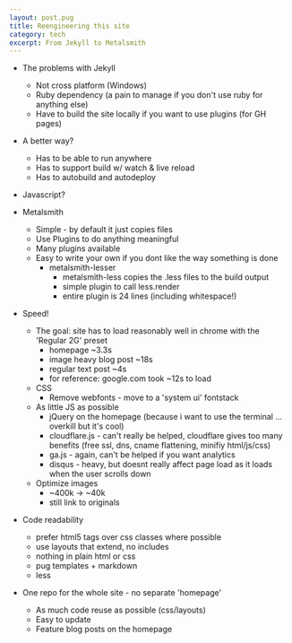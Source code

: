 ```yaml
---
layout: post.pug
title: Reengineering this site
category: tech
excerpt: From Jekyll to Metalsmith
---
```



* The problems with Jekyll
    * Not cross platform (Windows)
    * Ruby dependency (a pain to manage if you don't use ruby for anything else)
    * Have to build the site locally if you want to use plugins (for GH pages)

* A better way?
    * Has to be able to run anywhere
    * Has to support build w/ watch & live reload
    * Has to autobuild and autodeploy

* Javascript?
* Metalsmith
    * Simple - by default it just copies files
    * Use Plugins to do anything meaningful
    * Many plugins available
    * Easy to write your own if you dont like the way something is done
        * metalsmith-lesser
            * metalsmith-less copies the .less files to the build output
            * simple plugin to call less.render
            * entire plugin is 24 lines (including whitespace!)
* Speed!
    * The goal: site has to load reasonably well in chrome with the 'Regular 2G' preset
        * homepage ~3.3s
        * image heavy blog post ~18s
        * regular text post ~4s
        * for reference: google.com took ~12s to load
    * CSS
        * Remove webfonts - move to a 'system ui' fontstack
    * As little JS as possible
        * jQuery on the homepage (because i want to use the terminal ... overkill but it's cool)
        * cloudflare.js - can't really be helped, cloudflare gives too many benefits (free ssl, dns, cname flattening, minifiy html/js/css)
        * ga.js - again, can't be helped if you want analytics
        * disqus - heavy, but doesnt really affect page load as it loads when the user scrolls down
    * Optimize images
        * ~400k -> ~40k
        * still link to originals

* Code readability
    * prefer html5 tags over css classes where possible
    * use layouts that extend, no includes
    * nothing in plain html or css
    * pug templates + markdown
    * less


* One repo for the whole site - no separate 'homepage'
    * As much code reuse as possible (css/layouts)
    * Easy to update
    * Feature blog posts on the homepage